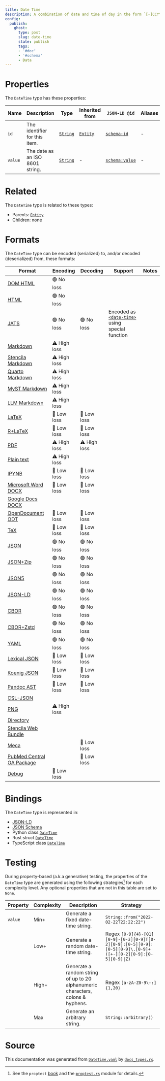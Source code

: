 ```yaml
---
title: Date Time
description: A combination of date and time of day in the form `[-]CCYY-MM-DDThh:mm:ss[Z|(+|-)hh:mm]`.
config:
  publish:
    ghost:
      type: post
      slug: date-time
      state: publish
      tags:
      - '#doc'
      - '#schema'
      - Data
---
```


# Properties

The `DateTime` type has these properties:

| Name    | Description                     | Type                                                               | Inherited from                                                     | `JSON-LD @id`                              | Aliases |
| ------- | ------------------------------- | ------------------------------------------------------------------ | ------------------------------------------------------------------ | ------------------------------------------ | ------- |
| `id`    | The identifier for this item.   | [`String`](https://stencila.ghost.io/docs/reference/schema/string) | [`Entity`](https://stencila.ghost.io/docs/reference/schema/entity) | [`schema:id`](https://schema.org/id)       | -       |
| `value` | The date as an ISO 8601 string. | [`String`](https://stencila.ghost.io/docs/reference/schema/string) | -                                                                  | [`schema:value`](https://schema.org/value) | -       |

# Related

The `DateTime` type is related to these types:

- Parents: [`Entity`](https://stencila.ghost.io/docs/reference/schema/entity)
- Children: none

# Formats

The `DateTime` type can be encoded (serialized) to, and/or decoded (deserialized) from, these formats:

| Format                                                                              | Encoding     | Decoding     | Support                                                                                                                             | Notes |
| ----------------------------------------------------------------------------------- | ------------ | ------------ | ----------------------------------------------------------------------------------------------------------------------------------- | ----- |
| [DOM HTML](https://stencila.ghost.io/docs/reference/formats/dom.html)               | 🟢 No loss    |              |                                                                                                                                     |
| [HTML](https://stencila.ghost.io/docs/reference/formats/html)                       | 🟢 No loss    |              |                                                                                                                                     |
| [JATS](https://stencila.ghost.io/docs/reference/formats/jats)                       | 🟢 No loss    | 🟢 No loss    | Encoded as [`<date-time>`](https://jats.nlm.nih.gov/articleauthoring/tag-library/1.3/element/date-time.html) using special function |
| [Markdown](https://stencila.ghost.io/docs/reference/formats/md)                     | ⚠️ High loss |              |                                                                                                                                     |
| [Stencila Markdown](https://stencila.ghost.io/docs/reference/formats/smd)           | ⚠️ High loss |              |                                                                                                                                     |
| [Quarto Markdown](https://stencila.ghost.io/docs/reference/formats/qmd)             | ⚠️ High loss |              |                                                                                                                                     |
| [MyST Markdown](https://stencila.ghost.io/docs/reference/formats/myst)              | ⚠️ High loss |              |                                                                                                                                     |
| [LLM Markdown](https://stencila.ghost.io/docs/reference/formats/llmd)               | ⚠️ High loss |              |                                                                                                                                     |
| [LaTeX](https://stencila.ghost.io/docs/reference/formats/latex)                     | 🔷 Low loss   | 🔷 Low loss   |                                                                                                                                     |
| [R+LaTeX](https://stencila.ghost.io/docs/reference/formats/rnw)                     | 🔷 Low loss   | 🔷 Low loss   |                                                                                                                                     |
| [PDF](https://stencila.ghost.io/docs/reference/formats/pdf)                         | ⚠️ High loss | ⚠️ High loss |                                                                                                                                     |
| [Plain text](https://stencila.ghost.io/docs/reference/formats/text)                 | ⚠️ High loss |              |                                                                                                                                     |
| [IPYNB](https://stencila.ghost.io/docs/reference/formats/ipynb)                     | 🔷 Low loss   | 🔷 Low loss   |                                                                                                                                     |
| [Microsoft Word DOCX](https://stencila.ghost.io/docs/reference/formats/docx)        | 🔷 Low loss   | 🔷 Low loss   |                                                                                                                                     |
| [Google Docs DOCX](https://stencila.ghost.io/docs/reference/formats/gdocx)          |              |              |                                                                                                                                     |
| [OpenDocument ODT](https://stencila.ghost.io/docs/reference/formats/odt)            | 🔷 Low loss   | 🔷 Low loss   |                                                                                                                                     |
| [TeX](https://stencila.ghost.io/docs/reference/formats/tex)                         | 🔷 Low loss   | 🔷 Low loss   |                                                                                                                                     |
| [JSON](https://stencila.ghost.io/docs/reference/formats/json)                       | 🟢 No loss    | 🟢 No loss    |                                                                                                                                     |
| [JSON+Zip](https://stencila.ghost.io/docs/reference/formats/json.zip)               | 🟢 No loss    | 🟢 No loss    |                                                                                                                                     |
| [JSON5](https://stencila.ghost.io/docs/reference/formats/json5)                     | 🟢 No loss    | 🟢 No loss    |                                                                                                                                     |
| [JSON-LD](https://stencila.ghost.io/docs/reference/formats/jsonld)                  | 🟢 No loss    | 🟢 No loss    |                                                                                                                                     |
| [CBOR](https://stencila.ghost.io/docs/reference/formats/cbor)                       | 🟢 No loss    | 🟢 No loss    |                                                                                                                                     |
| [CBOR+Zstd](https://stencila.ghost.io/docs/reference/formats/cbor.zstd)             | 🟢 No loss    | 🟢 No loss    |                                                                                                                                     |
| [YAML](https://stencila.ghost.io/docs/reference/formats/yaml)                       | 🟢 No loss    | 🟢 No loss    |                                                                                                                                     |
| [Lexical JSON](https://stencila.ghost.io/docs/reference/formats/lexical)            | 🔷 Low loss   | 🔷 Low loss   |                                                                                                                                     |
| [Koenig JSON](https://stencila.ghost.io/docs/reference/formats/koenig)              | 🔷 Low loss   | 🔷 Low loss   |                                                                                                                                     |
| [Pandoc AST](https://stencila.ghost.io/docs/reference/formats/pandoc)               | 🔷 Low loss   | 🔷 Low loss   |                                                                                                                                     |
| [CSL-JSON](https://stencila.ghost.io/docs/reference/formats/csl)                    |              |              |                                                                                                                                     |
| [PNG](https://stencila.ghost.io/docs/reference/formats/png)                         | ⚠️ High loss |              |                                                                                                                                     |
| [Directory](https://stencila.ghost.io/docs/reference/formats/directory)             |              |              |                                                                                                                                     |
| [Stencila Web Bundle](https://stencila.ghost.io/docs/reference/formats/swb)         |              |              |                                                                                                                                     |
| [Meca](https://stencila.ghost.io/docs/reference/formats/meca)                       |              | 🔷 Low loss   |                                                                                                                                     |
| [PubMed Central OA Package](https://stencila.ghost.io/docs/reference/formats/pmcoa) |              | 🔷 Low loss   |                                                                                                                                     |
| [Debug](https://stencila.ghost.io/docs/reference/formats/debug)                     | 🔷 Low loss   |              |                                                                                                                                     |

# Bindings

The `DateTime` type is represented in:

- [JSON-LD](https://stencila.org/DateTime.jsonld)
- [JSON Schema](https://stencila.org/DateTime.schema.json)
- Python class [`DateTime`](https://github.com/stencila/stencila/blob/main/python/python/stencila/types/date_time.py)
- Rust struct [`DateTime`](https://github.com/stencila/stencila/blob/main/rust/schema/src/types/date_time.rs)
- TypeScript class [`DateTime`](https://github.com/stencila/stencila/blob/main/ts/src/types/DateTime.ts)

# Testing

During property-based (a.k.a generative) testing, the properties of the `DateTime` type are generated using the following strategies[^1] for each complexity level. Any optional properties that are not in this table are set to `None`.

| Property | Complexity | Description                                                                     | Strategy                                                                                                     |
| -------- | ---------- | ------------------------------------------------------------------------------- | ------------------------------------------------------------------------------------------------------------ |
| `value`  | Min+       | Generate a fixed date-time string.                                              | `String::from("2022-02-22T22:22:22")`                                                                        |
|          | Low+       | Generate a random date-time string.                                             | Regex `[0-9]{4}-[01][0-9]-[0-3][0-9]T[0-2][0-9]:[0-5][0-9]:[0-5][0-9]\.[0-9]+([+-][0-2][0-9]:[0-5][0-9]\|Z)` |
|          | High+      | Generate a random string of up to 20 alphanumeric characters, colons & hyphens. | Regex `[a-zA-Z0-9\-:]{1,20}`                                                                                 |
|          | Max        | Generate an arbitrary string.                                                   | `String::arbitrary()`                                                                                        |

# Source

This documentation was generated from [`DateTime.yaml`](https://github.com/stencila/stencila/blob/main/schema/DateTime.yaml) by [`docs_types.rs`](https://github.com/stencila/stencila/blob/main/rust/schema-gen/src/docs_types.rs).

[^1]: See the `proptest` [book](https://proptest-rs.github.io/proptest/) and the [`proptest.rs`](https://github.com/stencila/stencila/blob/main/rust/schema/src/proptests.rs) module for details.
